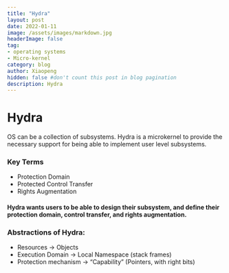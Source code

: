```yaml
---
title: "Hydra"
layout: post
date: 2022-01-11
image: /assets/images/markdown.jpg
headerImage: false
tag:
- operating systems
- Micro-kernel
category: blog
author: Xiaopeng
hidden: false #don't count this post in blog pagination
description: Hydra
---
```



# Hydra
OS can be a collection of subsystems. Hydra is a microkernel to provide the necessary support for being able to implement user level subsystems.   
### Key Terms  
* Protection Domain  
* Protected Control Transfer  
* Rights Augmentation  


#### Hydra wants users to be able to design their subsystem, and define their protection domain, control transfer, and rights augmentation.   
### Abstractions of Hydra:  
* Resources -> Objects
* Execution Domain -> Local Namespace (stack frames)
* Protection mechanism -> “Capability” (Pointers, with right bits)

